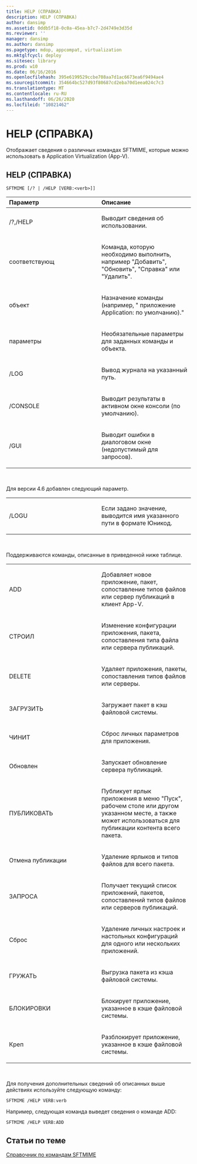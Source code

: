 ```yaml
---
title: HELP (СПРАВКА)
description: HELP (СПРАВКА)
author: dansimp
ms.assetid: 0ddb5f18-0c0a-45ea-b7c7-2d4749e3d35d
ms.reviewer: ''
manager: dansimp
ms.author: dansimp
ms.pagetype: mdop, appcompat, virtualization
ms.mktglfcycl: deploy
ms.sitesec: library
ms.prod: w10
ms.date: 06/16/2016
ms.openlocfilehash: 395e6199529ccbe708aa7d1ac6673ea6f9494ae4
ms.sourcegitcommit: 354664bc527d93f80687cd2eba70d1eea024c7c3
ms.translationtype: MT
ms.contentlocale: ru-RU
ms.lasthandoff: 06/26/2020
ms.locfileid: "10821462"
---
```

# HELP (СПРАВКА)


Отображает сведения о различных командах SFTMIME, которые можно использовать в Application Virtualization (App-V).

## HELP (СПРАВКА)


`SFTMIME [/? | /HELP [VERB:<verb>]]`

<table>
<colgroup>
<col width="50%" />
<col width="50%" />
</colgroup>
<thead>
<tr class="header">
<th align="left">Параметр</th>
<th align="left">Описание</th>
</tr>
</thead>
<tbody>
<tr class="odd">
<td align="left"><p>/?,/HELP</p></td>
<td align="left"><p>Выводит сведения об использовании.</p></td>
</tr>
<tr class="even">
<td align="left"><p>соответствующ</p></td>
<td align="left"><p>Команда, которую необходимо выполнить, например "Добавить", "Обновить", "Справка" или "Удалить".</p></td>
</tr>
<tr class="odd">
<td align="left"><p>объект</p></td>
<td align="left"><p>Назначение команды (например, &quot; приложение Application: по умолчанию).&quot;</p></td>
</tr>
<tr class="even">
<td align="left"><p>параметры</p></td>
<td align="left"><p>Необязательные параметры для заданных команды и объекта.</p></td>
</tr>
<tr class="odd">
<td align="left"><p>/LOG</p></td>
<td align="left"><p>Вывод журнала на указанный путь.</p></td>
</tr>
<tr class="even">
<td align="left"><p>/CONSOLE</p></td>
<td align="left"><p>Выводит результаты в активном окне консоли (по умолчанию).</p></td>
</tr>
<tr class="odd">
<td align="left"><p>/GUI</p></td>
<td align="left"><p>Выводит ошибки в диалоговом окне (недопустимый для запросов).</p></td>
</tr>
</tbody>
</table>

 

Для версии 4.6 добавлен следующий параметр.

<table>
<colgroup>
<col width="50%" />
<col width="50%" />
</colgroup>
<tbody>
<tr class="odd">
<td align="left"><p>/LOGU</p></td>
<td align="left"><p>Если задано значение, выводится имя указанного пути в формате Юникод.</p></td>
</tr>
</tbody>
</table>

 

Поддерживаются команды, описанные в приведенной ниже таблице.

<table>
<colgroup>
<col width="50%" />
<col width="50%" />
</colgroup>
<tbody>
<tr class="odd">
<td align="left"><p>ADD</p></td>
<td align="left"><p>Добавляет новое приложение, пакет, сопоставление типов файлов или сервер публикаций в клиент App-V.</p></td>
</tr>
<tr class="even">
<td align="left"><p>СТРОИЛ</p></td>
<td align="left"><p>Изменение конфигурации приложения, пакета, сопоставления типа файла или сервера публикаций.</p></td>
</tr>
<tr class="odd">
<td align="left"><p>DELETE</p></td>
<td align="left"><p>Удаляет приложения, пакеты, сопоставления типов файлов или серверы.</p></td>
</tr>
<tr class="even">
<td align="left"><p>ЗАГРУЗИТЬ</p></td>
<td align="left"><p>Загружает пакет в кэш файловой системы.</p></td>
</tr>
<tr class="odd">
<td align="left"><p>ЧИНИТ</p></td>
<td align="left"><p>Сброс личных параметров для приложения.</p></td>
</tr>
<tr class="even">
<td align="left"><p>Обновлен</p></td>
<td align="left"><p>Запускает обновление сервера публикаций.</p></td>
</tr>
<tr class="odd">
<td align="left"><p>ПУБЛИКОВАТЬ</p></td>
<td align="left"><p>Публикует ярлык приложения в меню "Пуск", рабочем столе или другом указанном месте, а также может использоваться для публикации контента всего пакета.</p></td>
</tr>
<tr class="even">
<td align="left"><p>Отмена публикации</p></td>
<td align="left"><p>Удаление ярлыков и типов файлов для всего пакета.</p></td>
</tr>
<tr class="odd">
<td align="left"><p>ЗАПРОСА</p></td>
<td align="left"><p>Получает текущий список приложений, пакетов, сопоставлений типов файлов или серверов публикаций.</p></td>
</tr>
<tr class="even">
<td align="left"><p>Сброс</p></td>
<td align="left"><p>Удаление личных настроек и настольных конфигураций для одного или нескольких приложений.</p></td>
</tr>
<tr class="odd">
<td align="left"><p>ГРУЖАТЬ</p></td>
<td align="left"><p>Выгрузка пакета из кэша файловой системы.</p></td>
</tr>
<tr class="even">
<td align="left"><p>БЛОКИРОВКИ</p></td>
<td align="left"><p>Блокирует приложение, указанное в кэше файловой системы.</p></td>
</tr>
<tr class="odd">
<td align="left"><p>Креп</p></td>
<td align="left"><p>Разблокирует приложение, указанное в кэше файловой системы.</p></td>
</tr>
</tbody>
</table>

 

Для получения дополнительных сведений об описанных выше действиях используйте следующую команду:

`SFTMIME /HELP VERB:verb`

Например, следующая команда выведет сведения о команде ADD:

`SFTMIME /HELP VERB:ADD`

## Статьи по теме


[Справочник по командам SFTMIME](sftmime--command-reference.md)

 

 





